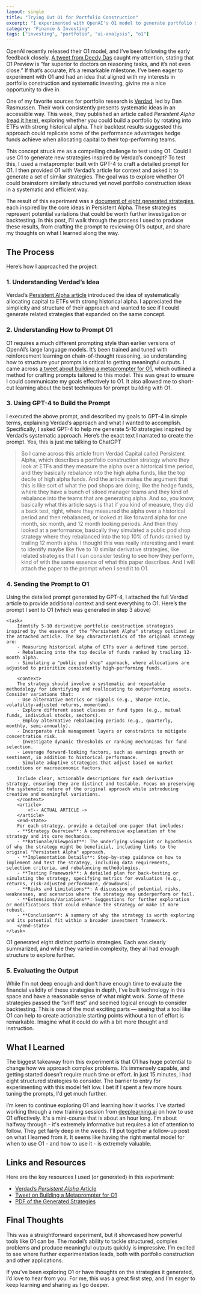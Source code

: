 ```yaml
---
layout: single
title: "Trying Out O1 for Portfolio Construction"
excerpt: "I experimented with OpenAI's O1 model to generate portfolio strategies inspired by Verdad's *Persistent Alpha* concept. Using a structured prompt, O1 produced eight systematic strategies worth exploring. This experiment showed me how powerful O1 can be for tackling complex investment ideas."
category: "Finance & Investing"
tags: ["investing", "portfolio", "ai-analysis", "o1"]
---
```


OpenAI recently released their O1 model, and I’ve been following the early feedback closely. [A tweet from Deedy Das](https://x.com/deedydas/status/1869049071346102729) caught my attention, stating that O1 Preview is “far superior to doctors on reasoning tasks, and it’s not even close.” If that’s accurate, it’s a remarkable milestone. I’ve been eager to experiment with O1 and had an idea that aligned with my interests in portfolio construction and systematic investing, givine me a nice opportunity to dive in.

One of my favorite sources for portfolio research is [Verdad](https://verdadcap.com/), led by Dan Rasmussen. Their work consistently presents systematic ideas in an accessible way. This week, they published an article called *Persistent Alpha* ([read it here](https://us13.campaign-archive.com/?u=6dc62f307511d466ff78a94fe&id=fdcea4b391)), exploring whether you could build a portfolio by rotating into ETFs with strong historical alpha. Their backtest results suggested this approach could replicate some of the performance advantages hedge funds achieve when allocating capital to their top-performing teams. 

This concept struck me as a compelling challenge to test using O1. Could I use O1 to generate new strategies inspired by Verdad’s concept? To test this, I used a metaprompter built with GPT-4 to craft a detailed prompt for O1. I then provided O1 with Verdad’s article for context and asked it to generate a set of similar strategies. The goal was to explore whether O1 could brainstorm similarly structured yet novel portfolio construction ideas in a systematic and efficient way.

The result of this experiment was a [document of eight generated strategies](/docs/assets/pdfs/portfolio_construction_strategies.pdf), each inspired by the core ideas in Persistent Alpha. These strategies represent potential variations that could be worth further investigation or backtesting. In this post, I’ll walk through the process I used to produce these results, from crafting the prompt to reviewing O1’s output, and share my thoughts on what I learned along the way.

## The Process

Here’s how I approached the project:

### 1. Understanding Verdad’s Idea

Verdad’s [Persistent Alpha article](https://us13.campaign-archive.com/?u=6dc62f307511d466ff78a94fe&id=fdcea4b391) introduced the idea of systematically allocating capital to ETFs with strong historical alpha. I appreciated the simplicity and structure of their approach and wanted to see if I could generate related strategies that expanded on the same concept.

### 2. Understanding How to Prompt O1

O1 requires a much different prompting style than earlier versions of OpenAI’s large language models. It’s been trained and tuned with reinforcement learning on chain-of-thought reasoning, so understanding how to structure your prompts is critical to getting meaningful outputs. I came across [a tweet about building a metaprompter for O1](https://x.com/mattshumer_/status/1866159172657786980), which outlined a method for crafting prompts tailored to this model. This was great to ensure I could communicate my goals effectively to O1. It also allowed me to short-cut learning about the best techniques for prompt building with O1.

### 3. Using GPT-4 to Build the Prompt

I executed the above prompt, and described my goals to GPT-4 in simple terms, explaining Verdad’s approach and what I wanted to accomplish. Specifically, I asked GPT-4 to help me generate 5-10 strategies inspired by Verdad’s systematic approach. Here’s the exact text I narrated to create the prompt. Yes, this is just me talking to ChatGPT

> So I came across this article from Verdad Capital called Persistent Alpha, which describes a portfolio construction strategy where they look at ETFs and they measure the alpha over a historical time period, and they basically rebalance into the high alpha funds, like the top decile of high alpha funds. And the article makes the argument that this is like sort of what the pod shops are doing, like the hedge funds, where they have a bunch of siloed manager teams and they kind of rebalance into the teams that are generating alpha. And so, you know, basically what this article says is that if you kind of measure, they did a back test, right, where they measured the alpha over a historical period and then rebalanced, or looked at like forward alpha for one month, six month, and 12 month looking periods. And then they looked at a performance, basically they simulated a public pod shop strategy where they rebalanced into the top 10% of funds ranked by trailing 12 month alpha. I thought this was really interesting and I want to identify maybe like five to 10 similar derivative strategies, like related strategies that I can consider testing to see how they perform, kind of with the same essence of what this paper describes. And I will attach the paper to the prompt when I send it to O1.

### 4. Sending the Prompt to O1

Using the detailed prompt generated by GPT-4, I attached the full Verdad article to provide additional context and sent everything to O1. Here’s the prompt I sent to O1 (which was generated in step 3 above)

```
<task>
    Identify 5-10 derivative portfolio construction strategies inspired by the essence of the "Persistent Alpha" strategy outlined in the attached article. The key characteristics of the original strategy are:
    - Measuring historical alpha of ETFs over a defined time period.
    - Rebalancing into the top decile of funds ranked by trailing 12-month alpha.
    - Simulating a "public pod shop" approach, where allocations are adjusted to prioritize consistently high-performing funds.

    <context>
    The strategy should involve a systematic and repeatable methodology for identifying and reallocating to outperforming assets. Consider variations that:
    - Use alternative metrics or signals (e.g., Sharpe ratio, volatility-adjusted returns, momentum).
    - Explore different asset classes or fund types (e.g., mutual funds, individual stocks, sectors).
    - Employ alternative rebalancing periods (e.g., quarterly, monthly, semi-annually).
    - Incorporate risk management layers or constraints to mitigate concentration risk.
    - Investigate dynamic thresholds or ranking mechanisms for fund selection.
    - Leverage forward-looking factors, such as earnings growth or sentiment, in addition to historical performance.
    - Simulate adaptive strategies that adjust based on market conditions or macroeconomic factors.

    Include clear, actionable descriptions for each derivative strategy, ensuring they are distinct and testable. Focus on preserving the systematic nature of the original approach while introducing creative and meaningful variations.
    </context>
	<article>
		<!-- ACTUAL ARTICLE ->
	</article>
    <end-state>
    For each strategy, provide a detailed one-pager that includes:
    - **Strategy Overview**: A comprehensive explanation of the strategy and its core mechanics.
    - **Rationale/Viewpoint**: The underlying viewpoint or hypothesis of why the strategy might be beneficial, including links to the original "Persistent Alpha" approach.
    - **Implementation Details**: Step-by-step guidance on how to implement and test the strategy, including data requirements, selection criteria, and rebalancing methodologies.
    - **Testing Framework**: A detailed plan for back-testing or simulating the strategy, specifying metrics for evaluation (e.g., returns, risk-adjusted performance, drawdowns).
    - **Risks and Limitations**: A discussion of potential risks, weaknesses, and scenarios where the strategy may underperform or fail.
    - **Extensions/Variations**: Suggestions for further exploration or modifications that could enhance the strategy or make it more robust.
    - **Conclusion**: A summary of why the strategy is worth exploring and its potential fit within a broader investment framework.
    </end-state>
</task>
```

O1 generated eight distinct portfolio strategies. Each was clearly summarized, and while they varied in complexity, they all had enough structure to explore further.

### 5. Evaluating the Output

While I’m not deep enough and don't have enough time to evaluate the financial validity of these strategies in depth, I’ve built technology in this space and have a reasonable sense of what might work. Some of these strategies passed the “sniff test” and seemed logical enough to consider backtesting. This is one of the most exciting parts — seeing that a tool like O1 can help to create actionable starting points without a ton of effort is remarkable. Imagine what it could do with a bit more thought and instruction.

## What I Learned

The biggest takeaway from this experiment is that O1 has huge potential to change how we approach complex problems. It’s immensely capable, and getting started doesn’t require much time or effort. In just 15 minutes, I had eight structured strategies to consider. The barrier to entry for experimenting with this model felt low. I bet if I spent a few more hours tuning the prompts, I'd get much further.

I’m keen to continue exploring O1 and learning how it works. I’ve started working through a new training session from [deeplearning.ai](https://www.deeplearning.ai/short-courses/reasoning-with-o1/) on how to use O1 effectively. It's a mini-course that is about an hour long. I'm about halfway through - it's extremely informative but requires a lot of attention to follow. They get fairly deep in the weeds. I'll put together a follow-up post on what I learned from it. It seems like having the right mental model for when to use O1 - and how to use it - is extremely valuable.

## Links and Resources

Here are the key resources I used (or generated) in this experiment:  

- [Verdad’s *Persistent Alpha* Article](https://us13.campaign-archive.com/?u=6dc62f307511d466ff78a94fe&id=fdcea4b391)  
- [Tweet on Building a Metaprompter for O1](https://x.com/mattshumer_/status/1866159172657786980)  
- [PDF of the Generated Strategies](/docs/assets/pdfs/portfolio_construction_strategies.pdf)

## Final Thoughts

This was a straightforward experiment, but it showcased how powerful tools like O1 can be. The model’s ability to tackle structured, complex problems and produce meaningful outputs quickly is impressive. I’m excited to see where further experimentation leads, both with portfolio construction and other applications.  

If you’ve been exploring O1 or have thoughts on the strategies it generated, I’d love to hear from you. For me, this was a great first step, and I’m eager to keep learning and sharing as I go deeper.